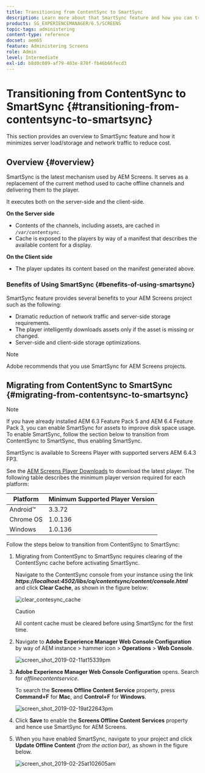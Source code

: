 ```yaml
---
title: Transitioning from ContentSync to SmartSync
description: Learn more about that SmartSync feature and how you can transition from ContentSync to SmartSync.
products: SG_EXPERIENCEMANAGER/6.5/SCREENS
topic-tags: administering
content-type: reference
docset: aem65
feature: Administering Screens
role: Admin
level: Intermediate
exl-id: b8d0c089-af79-403e-870f-fb46b66fecd3
---
```

# Transitioning from ContentSync to SmartSync {#transitioning-from-contentsync-to-smartsync}

This section provides an overview to SmartSync feature and how it minimizes server load/storage and network traffic to reduce cost.

## Overview {#overview}

SmartSync is the latest mechanism used by AEM Screens. It serves as a replacement of the current method used to cache offline channels and delivering them to the player.

It executes both on the server-side and the client-side.

**On the Server side**

* Contents of the channels, including assets, are cached in *`/var/contentsync`*.
* Cache is exposed to the players by way of a manifest that describes the available content for a display.

**On the Client side**

* The player updates its content based on the manifest generated above.

### Benefits of Using SmartSync {#benefits-of-using-smartsync}

SmartSync feature provides several benefits to your AEM Screens project such as the following:

* Dramatic reduction of network traffic and server-side storage requirements.
* The player intelligently downloads assets only if the asset is missing or changed.
* Server-side and client-side storage optimizations.

>[!NOTE]
>
>Adobe recommends that you use SmartSync for AEM Screens projects.

## Migrating from ContentSync to SmartSync {#migrating-from-contentsync-to-smartsync}

>[!NOTE]
>
>If you have already installed AEM 6.3 Feature Pack 5 and AEM 6.4 Feature Pack 3, you can enable SmartSync for assets to improve disk space usage. To enable SmartSync, follow the section below to transition from ContentSync to SmartSync, thus enabling SmartSync.
>
>SmartSync is available to Screens Player with supported servers AEM 6.4.3 FP3.
>
>See the [AEM Screens Player Downloads](https://download.macromedia.com/screens/) to download the latest player. The following table describes the minimum player version required for each platform:

| **Platform** |**Minimum Supported Player Version** |
|---|---|
| Android&trade; |3.3.72 |
| Chrome OS |1.0.136 |
| Windows |1.0.136 |

Follow the steps below to transition from ContentSync to SmartSync:

1. Migrating from ContentSync to SmartSync requires clearing of the ContentSync cache before activating SmartSync.

   Navigate to the ContentSync console from your instance using the link ***https://localhost:4502/libs/cq/contentsync/content/console.html*** and click **Clear Cache**, as shown in the figure below:

   ![clear_contesync_cache](assets/clear_contesync_cache.png)

   >[!CAUTION]
   >
   >All content cache must be cleared before using SmartSync for the first time.

1. Navigate to **Adobe Experience Manager Web Console Configuration** by way of AEM instance > hammer icon > **Operations** > **Web Console**.

   ![screen_shot_2019-02-11at15339pm](assets/screen_shot_2019-02-11at15339pm.png)

1. **Adobe Experience Manager Web Console Configuration** opens. Search for *offlinecontentservice*.

   To search the **Screens Offline Content Service** property, press **Command+F** for **Mac**, and **Control+F** for **Windows**.

   ![screen_shot_2019-02-19at22643pm](assets/screen_shot_2019-02-19at22643pm.png)

1. Click **Save** to enable the **Screens Offline Content Services** property and hence use SmartSync for AEM Screens.
1. When you have enabled SmartSync, navigate to your project and click **Update Offline Content** *(from the action bar),* as shown in the figure below.

   ![screen_shot_2019-02-25at102605am](assets/screen_shot_2019-02-25at102605am.png)
